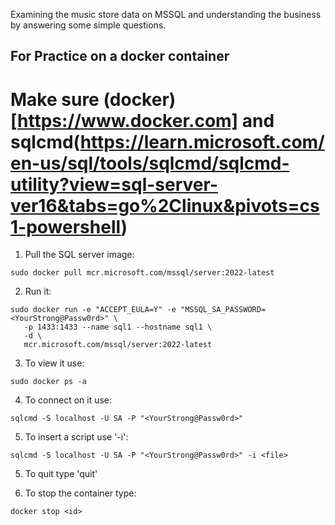 Examining the music store data on MSSQL and understanding the business by answering some simple questions. 

## For Practice on a docker container

# Make sure (docker)[https://www.docker.com] and sqlcmd(https://learn.microsoft.com/en-us/sql/tools/sqlcmd/sqlcmd-utility?view=sql-server-ver16&tabs=go%2Clinux&pivots=cs1-powershell)

1. Pull the SQL server image:
```
sudo docker pull mcr.microsoft.com/mssql/server:2022-latest

```

2. Run it:
```
sudo docker run -e "ACCEPT_EULA=Y" -e "MSSQL_SA_PASSWORD=<YourStrong@Passw0rd>" \
   -p 1433:1433 --name sql1 --hostname sql1 \
   -d \
   mcr.microsoft.com/mssql/server:2022-latest
```
3. To view it use:

```
sudo docker ps -a

```
4. To connect on it use:

```
sqlcmd -S localhost -U SA -P "<YourStrong@Passw0rd>"

```
5. To insert a script use '-i':
```
sqlcmd -S localhost -U SA -P "<YourStrong@Passw0rd>" -i <file>

```
5. To quit type 'quit'

6. To stop the container type:

```
docker stop <id>

```
